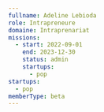 ```yaml
---
fullname: Adeline Lebioda
role: Intrapreneure
domaine: Intraprenariat
missions:
  - start: 2022-09-01
    end: 2023-12-30
    status: admin
    startups:
      - pop
startups:
  - pop
memberType: beta
---
```

